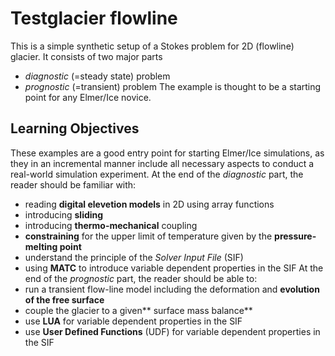 # Testglacier flowline
This is a simple synthetic setup of a Stokes problem for 2D (flowline) glacier. It consists of two major parts
* *diagnostic* (=steady state) problem
* *prognostic* (=transient) problem 
The example is thought to be a starting point for any Elmer/Ice novice.

## Learning Objectives
These examples are a good entry point for starting Elmer/Ice simulations, as they in an incremental manner include all necessary aspects to conduct a real-world simulation experiment. At the end of the *diagnostic* part, the reader should be familiar with:
* reading **digital elevetion models** in 2D using array functions
* introducing **sliding**
* introducing **thermo-mechanical** coupling
* **constraining** for the upper limit of temperature given by the **pressure-melting point**
* understand the principle of the *Solver Input File* (SIF)
* using **MATC** to introduce variable dependent properties in the SIF
At the end of the *prognostic* part, the reader should be able to:
* run a transient flow-line model including the deformation and **evolution of the free surface**
* couple the glacier to a given** surface mass balance**
* use **LUA** for variable dependent properties in the SIF
* use **User Defined Functions** (UDF) for variable dependent properties in the SIF



